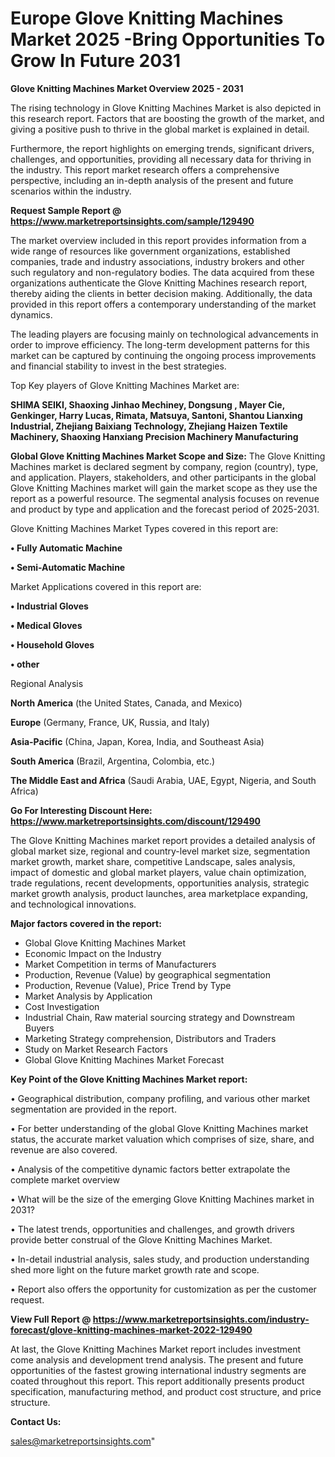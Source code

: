 # Europe Glove Knitting Machines Market 2025 -Bring Opportunities To Grow In Future 2031

<Strong> Glove Knitting Machines Market Overview 2025 - 2031</strong>

The rising technology in Glove Knitting Machines Market is also depicted in this research report. Factors that are boosting the growth of the market, and giving a positive push to thrive in the global market is explained in detail.

Furthermore, the report highlights on emerging trends, significant drivers, challenges, and opportunities, providing all necessary data for thriving in the industry. This report market research offers a comprehensive perspective, including an in-depth analysis of the present and future scenarios within the industry.

<strong>Request Sample Report @ <a href=https://www.marketreportsinsights.com/sample/129490>https://www.marketreportsinsights.com/sample/129490</a></strong>

The market overview included in this report provides information from a wide range of resources like government organizations, established companies, trade and industry associations, industry brokers and other such regulatory and non-regulatory bodies. The data acquired from these organizations authenticate the Glove Knitting Machines research report, thereby aiding the clients in better decision making. Additionally, the data provided in this report offers a contemporary understanding of the market dynamics.

The leading players are focusing mainly on technological advancements in order to improve efficiency. The long-term development patterns for this market can be captured by continuing the ongoing process improvements and financial stability to invest in the best strategies.

Top Key players of Glove Knitting Machines Market are:

<strong>SHIMA SEIKI, Shaoxing Jinhao Mechiney, Dongsung , Mayer Cie, Genkinger, Harry Lucas, Rimata, Matsuya, Santoni, Shantou Lianxing Industrial, Zhejiang Baixiang Technology, Zhejiang Haizen Textile Machinery, Shaoxing Hanxiang Precision Machinery Manufacturing</strong>

<strong><b>Global Glove Knitting Machines Market Scope and Size:</b></strong>
The Glove Knitting Machines market is declared segment by company, region (country), type, and application. Players, stakeholders, and other participants in the global Glove Knitting Machines market will gain the market scope as they use the report as a powerful resource. The segmental analysis focuses on revenue and product by type and application and the forecast period of 2025-2031.

Glove Knitting Machines Market Types covered in this report are:

<strong>• Fully Automatic Machine

• Semi-Automatic Machine</strong>

Market Applications covered in this report are:

<strong>• Industrial Gloves

• Medical Gloves

• Household Gloves

• other</strong> 

Regional Analysis

<strong>North America</strong> (the United States, Canada, and Mexico)

<strong>Europe</strong> (Germany, France, UK, Russia, and Italy)

<strong>Asia-Pacific</strong> (China, Japan, Korea, India, and Southeast Asia)

<strong>South America</strong> (Brazil, Argentina, Colombia, etc.)

<strong>The Middle East and Africa</strong> (Saudi Arabia, UAE, Egypt, Nigeria, and South Africa)

<strong>Go For Interesting Discount Here: <a href=https://www.marketreportsinsights.com/discount/129490>https://www.marketreportsinsights.com/discount/129490</a></strong>

The Glove Knitting Machines market report provides a detailed analysis of global market size, regional and country-level market size, segmentation market growth, market share, competitive Landscape, sales analysis, impact of domestic and global market players, value chain optimization, trade regulations, recent developments, opportunities analysis, strategic market growth analysis, product launches, area marketplace expanding, and technological innovations.

<strong><b>Major factors covered in the report:</b></strong>
<ul>
  <li>Global Glove Knitting Machines Market </li>
  <li>Economic Impact on the Industry</li>
  <li>Market Competition in terms of Manufacturers</li>
  <li>Production, Revenue (Value) by geographical segmentation</li>
  <li>Production, Revenue (Value), Price Trend by Type</li>
  <li>Market Analysis by Application</li>
  <li>Cost Investigation</li>
  <li>Industrial Chain, Raw material sourcing strategy and Downstream Buyers</li>
  <li>Marketing Strategy comprehension, Distributors and Traders</li>
  <li>Study on Market Research Factors</li>
  <li>Global Glove Knitting Machines Market Forecast</li>
</ul>

<strong><b>Key Point of the Glove Knitting Machines Market report:</b></strong>

• Geographical distribution, company profiling, and various other market segmentation are provided in the report.

• For better understanding of the global Glove Knitting Machines market status, the accurate market valuation which comprises of size, share, and revenue are also covered.

• Analysis of the competitive dynamic factors better extrapolate the complete market overview

• What will be the size of the emerging Glove Knitting Machines market in 2031?

• The latest trends, opportunities and challenges, and growth drivers provide better construal of the Glove Knitting Machines Market.

• In-detail industrial analysis, sales study, and production understanding shed more light on the future market growth rate and scope.

• Report also offers the opportunity for customization as per the customer request.

<strong><b>View Full Report @ <a href=https://www.marketreportsinsights.com/industry-forecast/glove-knitting-machines-market-2022-129490>https://www.marketreportsinsights.com/industry-forecast/glove-knitting-machines-market-2022-129490</a></b></strong>


At last, the Glove Knitting Machines Market report includes investment come analysis and development trend analysis. The present and future opportunities of the fastest growing international industry segments are coated throughout this report. This report additionally presents product specification, manufacturing method, and product cost structure, and price structure.

<strong>Contact Us:</strong>

sales@marketreportsinsights.com"

